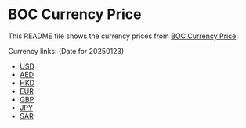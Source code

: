 # BOC Currency Price

This README file shows the currency prices from [BOC Currency Price](https://www.boc.cn/sourcedb/whpj/).

Currency links: (Date for 20250123)

- [USD](https://bocurrencyprice.techina.science/BOC_CURRENCY_PRICE/USD/20250123.json)
- [AED](https://bocurrencyprice.techina.science/BOC_CURRENCY_PRICE/AED/20250123.json)
- [HKD](https://bocurrencyprice.techina.science/BOC_CURRENCY_PRICE/HKD/20250123.json)
- [EUR](https://bocurrencyprice.techina.science/BOC_CURRENCY_PRICE/EUR/20250123.json)
- [GBP](https://bocurrencyprice.techina.science/BOC_CURRENCY_PRICE/GBP/20250123.json)
- [JPY](https://bocurrencyprice.techina.science/BOC_CURRENCY_PRICE/JPY/20250123.json)
- [SAR](https://bocurrencyprice.techina.science/BOC_CURRENCY_PRICE/SAR/20250123.json)
